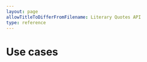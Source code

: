 ```yaml
---
layout: page
allowTitleToDifferFromFilename: Literary Quotes API
type: reference
---
```


# Use cases




